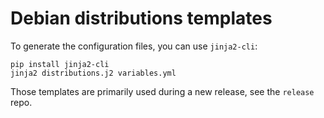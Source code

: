 # Debian distributions templates

To generate the configuration files, you can use `jinja2-cli`:

```
pip install jinja2-cli
jinja2 distributions.j2 variables.yml
```

Those templates are primarily used during a new release, see the `release` repo.
